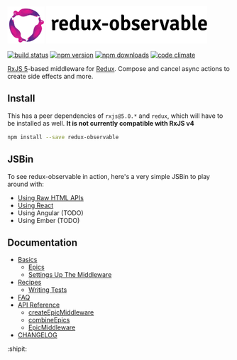 <img title="logo" src="logo/logo-small.gif" width="16.5%">
<img title="redux-observable" src="logo/logo-text-small.png" width="72%">

[![build status](https://img.shields.io/travis/reactjs/redux/master.svg)](https://travis-ci.org/redux-observable/redux-observable)
[![npm version](https://img.shields.io/npm/v/redux-observable.svg)](https://www.npmjs.com/package/redux-observable)
[![npm downloads](https://img.shields.io/npm/dm/redux-observable.svg)](https://www.npmjs.com/package/redux-observable)
[![code climate](https://codeclimate.com/github/redux-observable/redux-observable/badges/gpa.svg)](https://codeclimate.com/github/redux-observable/redux-observable)

[RxJS 5](http://github.com/ReactiveX/RxJS)-based middleware for
[Redux](http://github.com/reactjs/redux). Compose and cancel async actions to create side effects and more.

## Install

This has a peer dependencies of `rxjs@5.0.*` and `redux`, which will have to be installed
as well. **It is not currently compatible with RxJS v4**

```sh
npm install --save redux-observable
```

## JSBin

To see redux-observable in action, here's a very simple JSBin to play around with:

* [Using Raw HTML APIs](https://jsbin.com/vayoho/edit?js,output)
* [Using React](http://jsbin.com/jexomi/edit?js,output)
* Using Angular (TODO)
* Using Ember (TODO)

## Documentation

* [Basics](docs/basics/SUMMARY.md)
  * [Epics](docs/basics/Epics.md)
  * [Settings Up The Middleware](docs/basics/SettingUpTheMiddleware.md)
* [Recipes](docs/recipes/SUMMARY.md)
  * [Writing Tests](docs/recipes/WritingTests.md)
* [FAQ](docs/FAQ.md)
* [API Reference](docs/api/SUMMARY.md)
  * [createEpicMiddleware](docs/api/createEpicMiddleware.md)
  * [combineEpics](docs/api/combineEpics.md)
  * [EpicMiddleware](docs/api/EpicMiddleware.md)
* [CHANGELOG](CHANGELOG.md)

:shipit:

